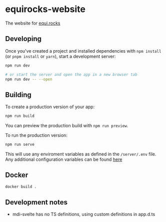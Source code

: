 # equirocks-website

The website for [equi.rocks](https://equi.rocks)

## Developing

Once you've created a project and installed dependencies with `npm install` (or `pnpm install` or `yarn`), start a development server:

```bash
npm run dev

# or start the server and open the app in a new browser tab
npm run dev -- --open
```

## Building

To create a production version of your app:

```bash
npm run build
```

You can preview the production build with `npm run preview`.

To run the production version:

```bash
npm run serve
```

This will use any enviroment variables as defined in the `/server/.env` file.
Any additional configuration variables can be found [here](https://github.com/sveltejs/kit/tree/master/packages/adapter-node#environment-variables) 

## Docker

```bash
docker build .
```

## Development notes
- mdi-svelte has no TS definitions, using custom definitions in app.d.ts